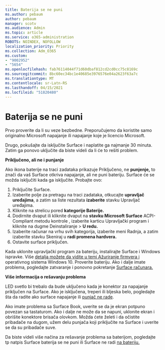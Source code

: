 ```yaml
---
title: Baterija se ne puni
ms.author: pebaum
author: pebaum
manager: scotv
ms.audience: Admin
ms.topic: article
ms.service: o365-administration
ROBOTS: NOINDEX, NOFOLLOW
localization_priority: Priority
ms.collection: Adm_O365
ms.custom:
- "9002952"
- "5654"
ms.openlocfilehash: fab76114044f71d60dbaf812cd2cd0cc75c8169c
ms.sourcegitcommit: 8bc60ec34bc1e40685e3976576e04a2623f63a7c
ms.translationtype: MT
ms.contentlocale: sr-Latn-RS
ms.lasthandoff: 04/15/2021
ms.locfileid: "51820480"
---
```

# <a name="battery-wont-charge"></a>Baterija se ne puni

Prvo proverite da li su veze bezbedne. Preporučujemo da koristite samo originalno Microsoft napajanje ili napajanje koje je licencio Microsoft.

Drugo, pokušajte da isključite Surface i naplatite ga najmanje 30 minuta. Zatim ga ponovo uključite da biste videli da li će to rešiti problem.

**Priključeno, ali ne i punjanje**

Ako ikona baterije na traci zadataka prikazuje Priključeno, ne **punjenje,** to znači da vaš Surface otkriva napajanje, ali ne puni bateriju. Surface će se možda isključiti kada ga isključite. Probajte ovo:

1. Priključite Surface.
2. Izaberite polje za pretragu na traci zadataka, otkucajte **upravljač uređajima**, a zatim sa liste rezultata **izaberite** stavku Upravljač uređajima.
3. Kliknite na strelicu pored **kategorije Baterije.**
4. Dodirnite dvaput ili kliknite dvaput na **stavku Microsoft Surface**  ACPI-Compliant metodu kontrole , izaberite karticu Upravljački program i kliknite na dugme Deinstaliranje > **U redu.**
5. Izaberite računar na vrhu svih kategorija,  izaberite meni Radnja, a zatim izaberite stavku Skeniraj u **radi promena hardvera.**
6. Ostavite surface priključen.

Kada uklonite upravljački program za bateriju, instalirajte Surface i Windows ispravke. Više [detalja možete da vidite u temi Ažuriranje firmvera i](https://support.microsoft.com/help/4023505) operativnog sistema Windows 10. Proverite bateriju. Ako i dalje imate problema, pogledajte zatvaranje i ponovno pokretanje [Surface računara.](https://support.microsoft.com/help/4036280/surface-force-a-shut-down-and-restart-your-surface)

**Više informacija o rešavanju problema**

LED svetlo bi trebalo da bude uključeno kada je konektor za napajanje priključen na Surface. Ako je isključena, treperi ili bljeska belo, pogledajte šta da radite ako surface napajanje ili [punjač ne rade](https://support.microsoft.com/help/4484763/surface-fix-issues-with-your-power-supply). 

Ako imate problema sa Surface Book, uverite se da je ekran potpuno povezan sa tastaturom. Ako i dalje ne može da se napuni, uklonite ekran i obrišite konektore brisača olovkom. Možda ćete želeti i da očistite pribadače na dugom, užem delu punjača koji priključite na Surface i uverite se da su pribadače suve.

Da biste videli više načina za rešavanje problema sa baterijom, pogledajte tp natpis Surface baterija se ne puni ili Surface ne radi [na bateriju.](https://support.microsoft.com/help/4023536/surface-surface-battery-wont-charge)
